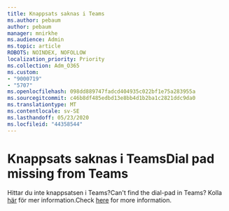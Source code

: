 ```yaml
---
title: Knappsats saknas i Teams
ms.author: pebaum
author: pebaum
manager: mnirkhe
ms.audience: Admin
ms.topic: article
ROBOTS: NOINDEX, NOFOLLOW
localization_priority: Priority
ms.collection: Adm_O365
ms.custom:
- "9000719"
- "5707"
ms.openlocfilehash: 098dd889747fadcd404935c022bf1e75a283955a
ms.sourcegitcommit: c46b8df485edbd13e8bb4d1b2ba1c2821ddc9da0
ms.translationtype: MT
ms.contentlocale: sv-SE
ms.lasthandoff: 05/23/2020
ms.locfileid: "44358544"
---
```

# <a name="dial-pad-missing-from-teams"></a><span data-ttu-id="93b08-102">Knappsats saknas i Teams</span><span class="sxs-lookup"><span data-stu-id="93b08-102">Dial pad missing from Teams</span></span>

<span data-ttu-id="93b08-103">Hittar du inte knappsatsen i Teams?</span><span class="sxs-lookup"><span data-stu-id="93b08-103">Can't find the dial-pad in Teams?</span></span> <span data-ttu-id="93b08-104">Kolla [här](https://docs.microsoft.com/alchemyinsights/teams-voice-dial-pad-missing) för mer information.</span><span class="sxs-lookup"><span data-stu-id="93b08-104">Check [here](https://docs.microsoft.com/alchemyinsights/teams-voice-dial-pad-missing) for more information.</span></span>
